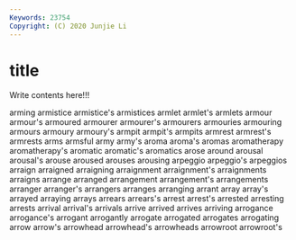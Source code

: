 ```yaml
---
Keywords: 23754
Copyright: (C) 2020 Junjie Li
---
```


# title

Write contents here!!!

arming 
armistice 
armistice's 
armistices 
armlet 
armlet's 
armlets 
armour 
armour's 
armoured
armourer 
armourer's 
armourers 
armouries 
armouring 
armours 
armoury 
armoury's 
armpit 
armpit's
armpits 
armrest 
armrest's 
armrests 
arms 
armsful 
army 
army's 
aroma 
aroma's
aromas 
aromatherapy 
aromatherapy's 
aromatic 
aromatic's 
aromatics 
arose 
around 
arousal 
arousal's
arouse 
aroused 
arouses 
arousing 
arpeggio 
arpeggio's 
arpeggios 
arraign 
arraigned 
arraigning
arraignment 
arraignment's 
arraignments 
arraigns 
arrange 
arranged 
arrangement 
arrangement's 
arrangements 
arranger
arranger's 
arrangers 
arranges 
arranging 
arrant 
array 
array's 
arrayed 
arraying 
arrays
arrears 
arrears's 
arrest 
arrest's 
arrested 
arresting 
arrests 
arrival 
arrival's 
arrivals
arrive 
arrived 
arrives 
arriving 
arrogance 
arrogance's 
arrogant 
arrogantly 
arrogate 
arrogated
arrogates 
arrogating 
arrow 
arrow's 
arrowhead 
arrowhead's 
arrowheads 
arrowroot 
arrowroot's 
